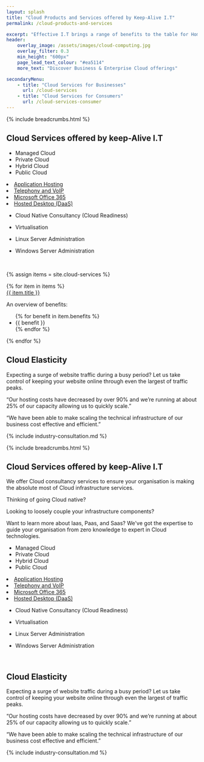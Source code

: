 ```yaml
---
layout: splash
title: "Cloud Products and Services offered by Keep-Alive I.T"
permalink: /cloud-products-and-services

excerpt: "Effective I.T brings a range of benefits to the table for Homes and Workplaces. Explore the benefits that our services encourage."
header:
    overlay_image: /assets/images/cloud-computing.jpg
    overlay_filter: 0.3
    min_height: "600px" 
    page_lead_text_colour: "#ea5114"
    more_text: "Discover Business & Enterprise Cloud offerings"

secondaryMenu:
    - title: "Cloud Services for Businesses"
      url: /cloud-services
    - title: "Cloud Services for Consumers"
      url: /cloud-services-consumer
---
```


{% include breadcrumbs.html %}

## <i class="fas fa-cloud page-title-icon" aria-hidden="true"></i> Cloud Services offered by keep-Alive I.T

- Managed Cloud
- Private Cloud
- Hybrid Cloud
- Public Cloud

<li><a title="Application Hosting" href="/it-operations-consultancy/application-hosting">Application Hosting</a></li>


<li><a title="Telephony and VoIP" href="/it-operations-consultancy/telephony-voip">Telephony and VoIP</a></li>
<li><a title="Microsoft Office 365" href="/it-operations-consultancy/office-365-for-business">Microsoft Office 365</a></li>

<li><a title="Hosted Desktop (DaaS)" href="/it-operations-consultancy/hosted-desktops">Hosted Desktop (DaaS)</a></li>


- Cloud Native Consultancy (Cloud Readiness)
- Virtualisation

- Linux Server Administration
- Windows Server Administration

<img class="lazy img-respnsive" data-src="/assets/images/cloud/aws-logo.png"/>
<img class="lazy img-respnsive" data-src="/assets/images/cloud/google-cloud-logo.png"/>
<img class="lazy img-respnsive" data-src="/assets/images/cloud/microsoft-azure-logo.png"/>
<img class="lazy img-respnsive" data-src="/assets/images/cloud/linode-logo.jpg"/>
<img class="lazy img-respnsive" data-src="/assets/images/cloud/oci-logo.png"/>

{% assign items = site.cloud-services %}

<div class="container">
    <div class="row">    
        {% for item in items %}            
            <div class="col-xs-12 col-sm-6 col-md-4 reason-container">
                <div class="reason-item">
                    <img class="lazy" data-src="{{ item.icon }}"/>
                    <div class="item-title">
                        <a href="{{ item.url }}">{{ item.title }}</a>
                    </div>
                    <div class="item-description">
                        <p>An overview of benefits:</p>
                        <ul>
                             {% for benefit in item.benefits %}
                                <li>{{ benefit }}</li>
                             {% endfor %}
                        </ul>
                    </div>
                </div>
            </div>
        {% endfor %}
    </div>
</div>



## Cloud Elasticity
Expecting a surge of website traffic during a busy period? Let us take control of keeping your website online through even the largest of traffic peaks.


<p>“Our hosting costs have decreased by over 90% and we’re running at about 25% of our capacity allowing us to quickly&nbsp;scale.”</p>

<p>“We have been able to make scaling the technical infrastructure of our business cost effective and&nbsp;efficient.”</p>

{% include industry-consultation.md %}


{% include breadcrumbs.html %}

## <i class="fas fa-user-tie page-title-icon" aria-hidden="true"></i> Cloud Services offered by keep-Alive I.T

We offer Cloud consultancy services to ensure your organisation is making the absolute most of Cloud infrastructure services.

Thinking of going Cloud native?

Looking to loosely couple your infrastructure components?

Want to learn more about Iaas, Paas, and Saas? We've got the expertise to guide your organisation from zero knowledge to expert in Cloud technologies.

- Managed Cloud
- Private Cloud
- Hybrid Cloud
- Public Cloud

<li><a title="Application Hosting" href="/it-operations-consultancy/application-hosting">Application Hosting</a></li>


<li><a title="Telephony and VoIP" href="/it-operations-consultancy/telephony-voip">Telephony and VoIP</a></li>
<li><a title="Microsoft Office 365" href="/it-operations-consultancy/office-365-for-business">Microsoft Office 365</a></li>

<li><a title="Hosted Desktop (DaaS)" href="/it-operations-consultancy/hosted-desktops">Hosted Desktop (DaaS)</a></li>


- Cloud Native Consultancy (Cloud Readiness)
- Virtualisation

- Linux Server Administration
- Windows Server Administration

<img class="lazy img-respnsive" data-src="/assets/images/cloud/aws-logo.png"/>
<img class="lazy img-respnsive" data-src="/assets/images/cloud/google-cloud-logo.png"/>
<img class="lazy img-respnsive" data-src="/assets/images/cloud/microsoft-azure-logo.png"/>
<img class="lazy img-respnsive" data-src="/assets/images/cloud/linode-logo.jpg"/>
<img class="lazy img-respnsive" data-src="/assets/images/cloud/oci-logo.png"/>


## Cloud Elasticity
Expecting a surge of website traffic during a busy period? Let us take control of keeping your website online through even the largest of traffic peaks.


<p>“Our hosting costs have decreased by over 90% and we’re running at about 25% of our capacity allowing us to quickly&nbsp;scale.”</p>

<p>“We have been able to make scaling the technical infrastructure of our business cost effective and&nbsp;efficient.”</p>

{% include industry-consultation.md %}